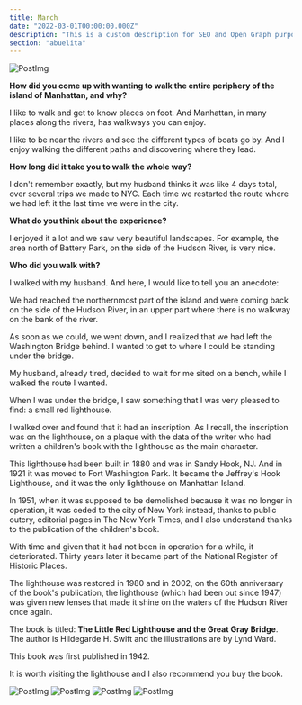 ```yaml
---
title: March
date: "2022-03-01T00:00:00.000Z"
description: "This is a custom description for SEO and Open Graph purposes, rather than the default generated excerpt. Simply add a description field to the frontmatter."
section: "abuelita"
---
```


![PostImg](../images/mar22-2.jpg)

**How did you come up with wanting to walk the entire periphery of the island of Manhattan, and why?**

I like to walk and get to know places on foot. And Manhattan, in many places along the rivers, has walkways you can enjoy.

I like to be near the rivers and see the different types of boats go by. And I enjoy walking the different paths and discovering where they lead.

**How long did it take you to walk the whole way?**

I don't remember exactly, but my husband thinks it was like 4 days total, over several trips we made to NYC. Each time we restarted the route where we had left it the last time we were in the city.

**What do you think about the experience?**

I enjoyed it a lot and we saw very beautiful landscapes. For example, the area north of Battery Park, on the side of the Hudson River, is very nice.

**Who did you walk with?**

I walked with my husband. And here, I would like to tell you an anecdote:

We had reached the northernmost part of the island and were coming back on the side of the Hudson River, in an upper part where there is no walkway on the bank of the river.

As soon as we could, we went down, and I realized that we had left the Washington Bridge behind. I wanted to get to where I could be standing under the bridge.

My husband, already tired, decided to wait for me sited on a bench, while I walked the route I wanted.

When I was under the bridge, I saw something that I was very pleased to find: a small red lighthouse.

I walked over and found that it had an inscription. As I recall, the inscription was on the lighthouse, on a plaque with the data of the writer who had written a children's book with the lighthouse as the main character.

This lighthouse had been built in 1880 and was in Sandy Hook, NJ. And in 1921 it was moved to Fort Washington Park. It became the Jeffrey's Hook Lighthouse, and it was the only lighthouse on Manhattan Island.

In 1951, when it was supposed to be demolished because it was no longer in operation, it was ceded to the city of New York instead, thanks to public outcry, editorial pages in The New York Times, and I also understand thanks to the publication of the children's book.

With time and given that it had not been in operation for a while, it deteriorated. Thirty years later it became part of the National Register of Historic Places.

The lighthouse was restored in 1980 and in 2002, on the 60th anniversary of the book's publication, the lighthouse (which had been out since 1947) was given new lenses that made it shine on the waters of the Hudson River once again.

The book is titled: **The Little Red Lighthouse and the Great Gray Bridge**. The author is Hildegarde H. Swift and the illustrations are by Lynd Ward.

This book was first published in 1942.

It is worth visiting the lighthouse and I also recommend you buy the book.

![PostImg](../images/mar22-2.jpg)
![PostImg](../images/mar22-3.jpg)
![PostImg](../images/mar22-4.jpg)
![PostImg](../images/mar22-5.jpg)
